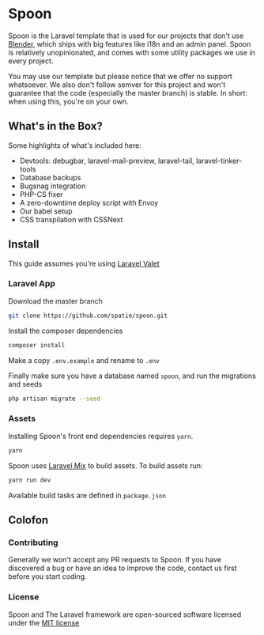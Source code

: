 # Spoon

Spoon is the Laravel template that is used for our projects that don't use [Blender](https://github.com/spatie/blender), which ships with big features like i18n and an admin panel. Spoon is relatively unopinionated, and comes with some utility packages we use in every project.

You may use our template but please notice that we offer no support whatsoever. We also don't
follow semver for this project and won't guarantee that the code (especially the master branch) is stable. In short: when using this, you're on your own.

## What's in the Box?

Some highlights of what's included here:

- Devtools: debugbar, laravel-mail-preview, laravel-tail, laravel-tinker-tools
- Database backups
- Bugsnag integration
- PHP-CS fixer
- A zero-downtime deploy script with Envoy
- Our babel setup
- CSS transpilation with CSSNext

## Install

This guide assumes you're using [Laravel Valet](https://github.com/laravel/valet)

### Laravel App

Download the master branch

```bash
git clone https://github.com/spatie/spoon.git
```

Install the composer dependencies

```bash
composer install
```

Make a copy `.env.example` and rename to `.env`

Finally make sure you have a database named `spoon`, and run the migrations and seeds

```bash
php artisan migrate --seed
```

### Assets

Installing Spoon's front end dependencies requires `yarn`.

```bash
yarn
```

Spoon uses [Laravel Mix](https://laravel.com/docs/5.4/mix) to build assets.
To build assets run:

```bash
yarn run dev
```

Available build tasks are defined in `package.json`

## Colofon

### Contributing

Generally we won't accept any PR requests to Spoon. If you have discovered a bug or have an idea to improve the code, contact us first before you start coding.

### License

Spoon and The Laravel framework are open-sourced software licensed under the [MIT license](http://opensource.org/licenses/MIT)
